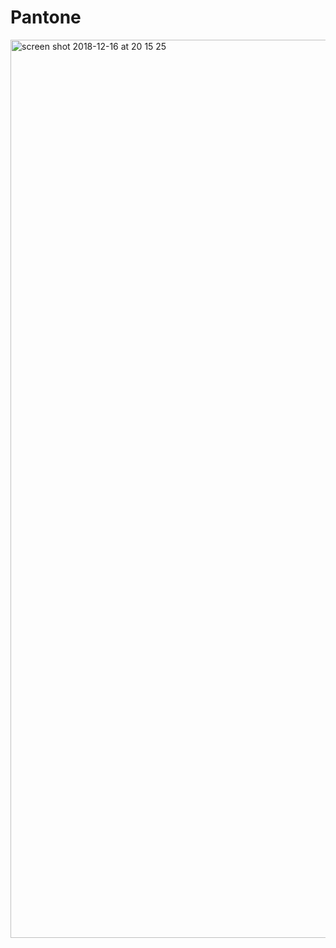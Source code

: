 # Pantone

<img width="1437" alt="screen shot 2018-12-16 at 20 15 25" src="https://user-images.githubusercontent.com/36767936/50064612-5b85be00-016f-11e9-93f2-a50d14a28269.png">
